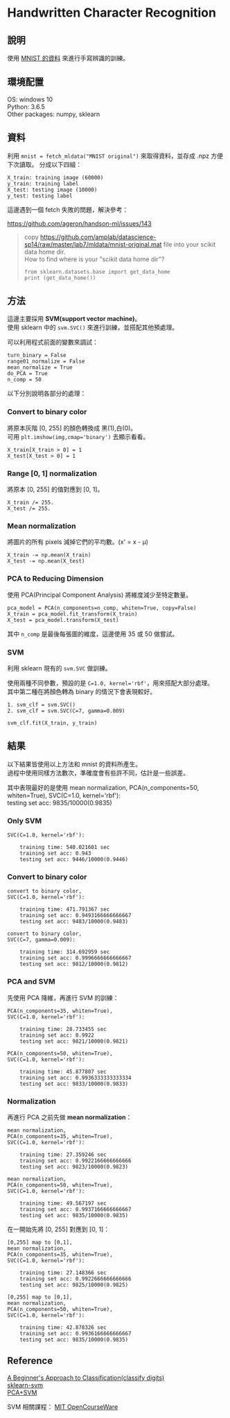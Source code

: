 # Handwritten Character Recognition

## 說明

使用 [MNIST 的資料](http://yann.lecun.com/exdb/mnist/) 來進行手寫辨識的訓練。  

## 環境配置

OS: windows 10  
Python: 3.6.5  
Other packages: numpy, sklearn

## 資料

利用 `mnist = fetch_mldata("MNIST original")` 來取得資料，並存成 .npz 方便下次讀取。
分成以下四組：

    X_train: training image (60000)  
    y_train: training label  
    X_test: testing image (10000)  
    y_test: testing label  

這邊遇到一個 fetch 失敗的問題，解決參考：  

<https://github.com/ageron/handson-ml/issues/143>

> copy https://github.com/amplab/datascience-sp14/raw/master/lab7/mldata/mnist-original.mat file into your scikit data home dir.  
> How to find where is your "scikit data home dir"?
>
>   `from sklearn.datasets.base import get_data_home`  
>   `print (get_data_home())`

## 方法

這邊主要採用 **SVM(support vector machine)**。  
使用 sklearn 中的 `svm.SVC()` 來進行訓練，並搭配其他預處理。

可以利用程式前面的變數來調試：

```
turn_binary = False
range01_normalize = False
mean_normalize = True
do_PCA = True
n_comp = 50
```

以下分別說明各部分的處理：

### Convert to binary color

將原本灰階 [0, 255] 的顏色轉換成 黑(1),白(0)。  
可用 `plt.imshow(img,cmap='binary')` 去顯示看看。

```
X_train[X_train > 0] = 1
X_test[X_test > 0] = 1
```

### Range [0, 1] normalization

將原本 [0, 255] 的值對應到 [0, 1]。

```
X_train /= 255.
X_test /= 255.
```

### Mean normalization

將圖片的所有 pixels 減掉它們的平均數。(x' = x - μ)

```
X_train -= np.mean(X_train)
X_test -= np.mean(X_test)
```

### PCA to Reducing Dimension

使用 PCA(Principal Component Analysis) 將維度減少至特定數量。

```
pca_model = PCA(n_components=n_comp, whiten=True, copy=False)
X_train = pca_model.fit_transform(X_train)
X_test = pca_model.transform(X_test)
```

其中 `n_comp` 是最後每張圖的維度，這邊使用 35 或 50  做嘗試。

### SVM

利用 sklearn 現有的 `svm.SVC` 做訓練。  

使用兩種不同參數，預設的是 `C=1.0, kernel='rbf'`，用來搭配大部分處理。  
其中第二種在將顏色轉為 binary 的情況下會表現較好。

```
1. svm_clf = svm.SVC()
2. svm_clf = svm.SVC(C=7, gamma=0.009)

svm_clf.fit(X_train, y_train)
```

## 結果

以下結果皆使用以上方法和 mnist 的資料所產生。  
過程中使用同樣方法數次，準確度會有些許不同，估計是一些誤差。

其中表現最好的是使用 mean normalization, PCA(n_components=50, whiten=True), SVC(C=1.0, kernel='rbf'):  
testing set acc: 9835/10000(0.9835)

### Only SVM

```
SVC(C=1.0, kernel='rbf'):

    training time: 540.021601 sec
    training set acc: 0.943
    testing set acc: 9446/10000(0.9446)
```

### Convert to binary color

```
convert to binary color,
SVC(C=1.0, kernel='rbf'):

    training time: 471.791367 sec
    training set acc: 0.9493166666666667
    testing set acc: 9483/10000(0.9483)

convert to binary color,
SVC(C=7, gamma=0.009):

    training time: 314.692959 sec
    training set acc: 0.9996666666666667
    testing set acc: 9812/10000(0.9812)
```

### PCA and SVM

先使用 PCA 降維，再進行 SVM 的訓練：

```
PCA(n_components=35, whiten=True),
SVC(C=1.0, kernel='rbf'):

    training time: 28.733455 sec
    training set acc: 0.9922
    testing set acc: 9821/10000(0.9821)

PCA(n_components=50, whiten=True),
SVC(C=1.0, kernel='rbf'):

    training time: 45.877807 sec
    training set acc: 0.9936333333333334
    testing set acc: 9833/10000(0.9833)
```

### Normalization

再進行 PCA 之前先做 **mean normalization**：

```
mean normalization,
PCA(n_components=35, whiten=True),
SVC(C=1.0, kernel='rbf'):

    training time: 27.359246 sec
    training set acc: 0.9922166666666666
    testing set acc: 9823/10000(0.9823)

mean normalization,
PCA(n_components=50, whiten=True),
SVC(C=1.0, kernel='rbf'):

    training time: 49.567197 sec
    training set acc: 0.9937166666666667
    testing set acc: 9835/10000(0.9835)
```

在一開始先將 [0, 255] 對應到 [0, 1]：

```
[0,255] map to [0,1],
mean normalization,
PCA(n_components=35, whiten=True),
SVC(C=1.0, kernel='rbf'):

    training time: 27.148366 sec
    training set acc: 0.9922666666666666
    testing set acc: 9825/10000(0.9825)

[0,255] map to [0,1],
mean normalization,
PCA(n_components=50, whiten=True),
SVC(C=1.0, kernel='rbf'):

    training time: 42.878326 sec
    training set acc: 0.9936166666666667
    testing set acc: 9835/10000(0.9835)
```

## Reference

[A Beginner's Approach to Classification(classify digits)](https://www.kaggle.com/archaeocharlie/a-beginner-s-approach-to-classification?scriptVersionId=470167)  
[sklearn-svm](http://scikit-learn.org/stable/modules/generated/sklearn.svm.SVC.html)  
[PCA+SVM](https://www.kaggle.com/zhanghuahua/pca-svm)  

SVM 相關課程： [MIT OpenCourseWare](https://www.youtube.com/watch?v=_PwhiWxHK8o)